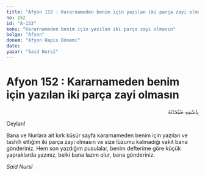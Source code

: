 ```yaml
---
title: "Afyon 152 : Kararnameden benim için yazılan iki parça zayi olmasın"
no: 152
id: "A-152"
konu: "Kararnameden benim için yazılan iki parça zayi olmasın"
bolge: "Afyon"
donem: "Afyon Hapis Dönemi"
date: 
yazar: "Said Nursî"
---
```


# Afyon 152 : Kararnameden benim için yazılan iki parça zayi olmasın

<p class="arabic" dir="rtl" title="Meal: “Her türlü noksan sıfatlardan yüce olan Allah’ın adıyla.”">بِاسْمِهِ سُبْحَانَهُ</p>

Ceylan!

Bana ve Nurlara ait kırk küsür sayfa kararnameden benim için yazılan ve tashih ettiğim iki parça zayi olmasın ve size lüzumu kalmadığı vakit bana gönderiniz. Hem son yazdığım pusulalar, benim defterime göre küçük yapraklarda yazınız, belki bana lazım olur, bana gönderiniz.

*Said Nursî*
